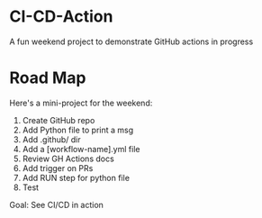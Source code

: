 # CI-CD-Action
A fun weekend project to demonstrate GitHub actions in progress

# Road Map


Here's a mini-project for the weekend:
1. Create GitHub repo
2. Add Python file to print a msg
3. Add .github/ dir
4. Add a [workflow-name].yml file
5. Review GH Actions docs
6. Add trigger on PRs
7. Add RUN step for python file
8. Test

Goal: See CI/CD in action
